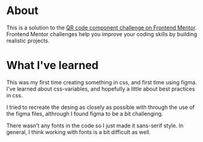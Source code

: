 # About
This is a solution to the [QR code component challenge on Frontend Mentor](https://www.frontendmentor.io/challenges/qr-code-component-iux_sIO_H). Frontend Mentor challenges help you improve your coding skills by building realistic projects. 


# What I've learned
This was my first time creating something in css, and first time using figma. 
I've learned about css-variables, and hopefully a little about best practices in css.  

I tried to recreate the desing as closely as possible with through the use of the figma files, althrough I found figma to be a bit challenging. 


There wasn't any fonts in the code so I just made it sans-serif style. 
In general, I think working with fonts is a bit difficult as well. 